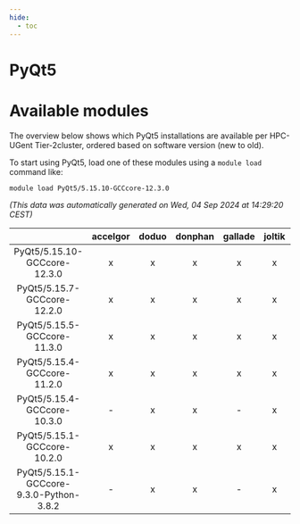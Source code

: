 ```yaml
---
hide:
  - toc
---
```


PyQt5
=====

# Available modules


The overview below shows which PyQt5 installations are available per HPC-UGent Tier-2cluster, ordered based on software version (new to old).

To start using PyQt5, load one of these modules using a `module load` command like:

```shell
module load PyQt5/5.15.10-GCCcore-12.3.0
```

*(This data was automatically generated on Wed, 04 Sep 2024 at 14:29:20 CEST)*  

| |accelgor|doduo|donphan|gallade|joltik|shinx|skitty|
| :---: | :---: | :---: | :---: | :---: | :---: | :---: | :---: |
|PyQt5/5.15.10-GCCcore-12.3.0|x|x|x|x|x|x|x|
|PyQt5/5.15.7-GCCcore-12.2.0|x|x|x|x|x|-|x|
|PyQt5/5.15.5-GCCcore-11.3.0|x|x|x|x|x|-|x|
|PyQt5/5.15.4-GCCcore-11.2.0|x|x|x|x|x|-|x|
|PyQt5/5.15.4-GCCcore-10.3.0|-|x|x|-|x|-|x|
|PyQt5/5.15.1-GCCcore-10.2.0|x|x|x|x|x|-|x|
|PyQt5/5.15.1-GCCcore-9.3.0-Python-3.8.2|-|x|x|-|x|-|x|
